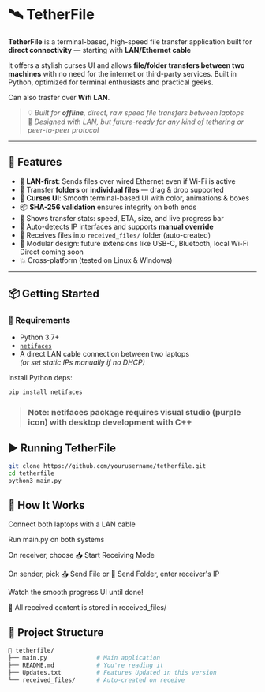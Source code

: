 # 🛰️ TetherFile

**TetherFile** is a terminal-based, high-speed file transfer application built for **direct connectivity** — starting with **LAN/Ethernet cable**

It offers a stylish curses UI and allows **file/folder transfers between two machines** with no need for the internet or third-party services. Built in Python, optimized for terminal enthusiasts and practical geeks.

Can also trasfer over **Wifi LAN**.

> 💡 _Built for **offline**, direct, raw speed file transfers between laptops_  
> 🎯 _Designed with LAN, but future-ready for any kind of tethering or peer-to-peer protocol_

---

## 🚀 Features

- 🔌 **LAN-first**: Sends files over wired Ethernet even if Wi-Fi is active
- 📁 Transfer **folders** or **individual files** — drag & drop supported
- 🎨 **Curses UI**: Smooth terminal-based UI with color, animations & boxes
- 📦 **SHA-256 validation** ensures integrity on both ends
- 📄 Shows transfer stats: speed, ETA, size, and live progress bar
- 🧠 Auto-detects IP interfaces and supports **manual override**
- 🧾 Receives files into `received_files/` folder (auto-created)
- 🧪 Modular design: future extensions like USB-C, Bluetooth, local Wi-Fi Direct coming soon
- 💥 Cross-platform (tested on Linux & Windows)

---


## 📦 Getting Started

### 🔧 Requirements

- Python 3.7+
- [`netifaces`](https://pypi.org/project/netifaces/)
- A direct LAN cable connection between two laptops  
  _(or set static IPs manually if no DHCP)_

Install Python deps:
```bash
pip install netifaces
```
> ### Note: netifaces package requires **visual studio (purple icon) with desktop development with C++**

## ▶️ Running TetherFile
```bash
git clone https://github.com/yourusername/tetherfile.git
cd tetherfile
python3 main.py
```

## 🧭 How It Works
Connect both laptops with a LAN cable

Run main.py on both systems

On receiver, choose 📥 Start Receiving Mode

On sender, pick 📤 Send File or 📁 Send Folder, enter receiver's IP

Watch the smooth progress UI until done!

📁 All received content is stored in received_files/


## 📂 Project Structure
```bash
📁 tetherfile/
├── main.py              # Main application
├── README.md            # You're reading it
├── Updates.txt          # Features Updated in this version
└── received_files/      # Auto-created on receive
```

